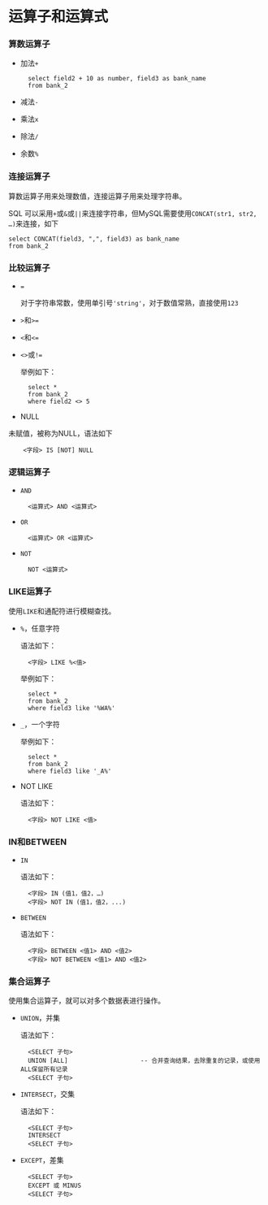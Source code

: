 # 运算子和运算式

### 算数运算子

* 加法`+`

        select field2 + 10 as number, field3 as bank_name
        from bank_2
        
* 减法`-`
* 乘法`x`
* 除法`/`
* 余数`%`

### 连接运算子

算数运算子用来处理数值，连接运算子用来处理字符串。

SQL 可以采用`+`或`&`或`||`来连接字符串，但MySQL需要使用`CONCAT(str1, str2, …)`来连接，如下

    select CONCAT(field3, ",", field3) as bank_name
    from bank_2

### 比较运算子

* `=`

    对于字符串常数，使用单引号`'string'`，对于数值常熟，直接使用`123`

* `>`和`>=`
* `<`和`<=`
* `<>`或`!=`
    
    举例如下：
    
        select *
        from bank_2
        where field2 <> 5

* NULL

未赋值，被称为NULL，语法如下

        <字段> IS [NOT] NULL


### 逻辑运算子

* `AND`

        <运算式> AND <运算式>

* `OR`

        <运算式> OR <运算式>

* `NOT`

        NOT <运算式>


### LIKE运算子

使用`LIKE`和通配符进行模糊查找。

* `%`，任意字符

    语法如下：

        <字段> LIKE %<值>
        
    举例如下：

        select *
        from bank_2
        where field3 like '%WA%'

* `_`，一个字符

    举例如下：
    
        select *
        from bank_2
        where field3 like '_A%'

* NOT LIKE

    语法如下：
    
        <字段> NOT LIKE <值>


### IN和BETWEEN

* `IN`

    语法如下：
    
        <字段> IN (值1，值2，…)
        <字段> NOT IN (值1，值2，...)

* `BETWEEN`

    语法如下：
    
        <字段> BETWEEN <值1> AND <值2>
        <字段> NOT BETWEEN <值1> AND <值2>


### 集合运算子

使用集合运算子，就可以对多个数据表进行操作。

* `UNION`，并集

    语法如下：
    
        <SELECT 子句>
        UNION [ALL]                    -- 合并查询结果，去除重复的记录，或使用ALL保留所有记录
        <SELECT 子句>

* `INTERSECT`，交集

    语法如下：
    
        <SELECT 子句>
        INTERSECT
        <SELECT 子句>

* `EXCEPT`，差集

        <SELECT 子句>
        EXCEPT 或 MINUS
        <SELECT 子句>